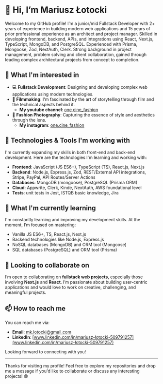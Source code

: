 # 👋 Hi, I’m Mariusz Łotocki

Welcome to my GitHub profile! I’m a junior/mid Fullstack Developer with 2+ years of experience in building modern web applications and 15 years of prior professional experience as an architect and project manager. Skilled in developing frontend, backend, APIs, and integrations using React, Next.js, TypeScript, MongoDB, and PostgreSQL. Experienced with Prisma, Mongoose, Zod, NextAuth, Clerk. 
Strong background in project management, problem solving and client collaboration, gained through leading complex architectural projects from concept to completion.

## 👀 What I'm interested in

- 💻 **Fullstack Development**: Designing and developing complex web applications using modern technologies.
- 🎥 **Filmmaking**: I'm fascinated by the art of storytelling through film and the technical aspects behind it.
  - **My youtube channel**: [one cine_fashion](https://www.youtube.com/@onecine_fashion4805/featured)
- 🎥 **Fashion Photography**: Capturing the essence of style and aesthetics through the lens.
  - **My instagram**: [one.cine_fashion](https://www.instagram.com/one.cine_fashion/)

## 🚀 Technologies & Tools I'm working with

I'm currently expanding my skills in both front-end and back-end development. Here are the technologies I'm learning and working with:

- **Frontend**: JavaScript (JS ES6+), TypeScript (TS), React.js, Next.js
- **Backend**: Node.js, Express.js, Zod, REST/External API integrations, Stripe, PayPal, API Routes/Server Actions
- **Databases**: MongoDB (mongoose), PostgreSQL (Prisma ORM)
- **Cloud**: Appwrite, Clerk, Kinde, NextAuth, AWS foundational level
- **Tests**: unit tests in Jest, ISTQB basic knowledge, Jira

## 🌱 What I'm currently learning

I'm constantly learning and improving my development skills. At the moment, I’m focused on mastering:

- Vanilla JS ES6+, TS, React.js, Next.js
- Backend technologies like Node.js, Express.js
- NoSQL databases (MongoDB) and ORM tool (Mongoose)
- SQL databases (PostgreSQL) and ORM tool (Prisma)

## 💼 Looking to collaborate on

I’m open to collaborating on **fullstack web projects**, especially those involving **Next.js** and **React**. I’m passionate about building user-centric applications and would love to work on creative, challenging, and meaningful projects.

## 📫 How to reach me

You can reach me via:

- **Email**: [mk.lotocki@gmail.com](mailto:mk.lotocki@gmail.com)
- **LinkedIn**: [www.linkedin.com/in/mariusz-łotocki-509791257](www.linkedin.com/in/mariusz-łotocki-509791257)

Looking forward to connecting with you!

---

Thanks for visiting my profile! Feel free to explore my repositories and drop me a message if you'd like to collaborate or discuss any interesting projects! 😄


<!---
MarioLuigie/MarioLuigie is a ✨ special ✨ repository because its `README.md` (this file) appears on your GitHub profile.
You can click the Preview link to take a look at your changes.
--->
